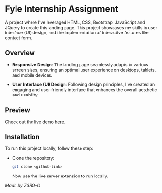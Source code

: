 # Fyle Internship Assignment

A project where I've leveraged HTML, CSS, Bootstrap, JavaScript and JQuery to create this landing page. This project showcases my skills in user interface (UI) design, and the implementation of interactive features like contact form.

## Overview

- **Responsive Design**: The landing page seamlessly adapts to various screen sizes, ensuring an optimal user experience on desktops, tablets, and mobile devices.

- **User Interface (UI) Design**: Following design principles, I've created an engaging and user-friendly interface that enhances the overall aesthetic and usability.

## Preview

Check out the live demo [here](https://z3ro-o.github.io/Digital-Marketing-HomePage/).

## Installation

To run this project locally, follow these step:

- Clone the repository:
  ```bash
  git clone <github-link>
  ```
  Now use the live server extension to run locally.

_Made by Z3RO-O_
